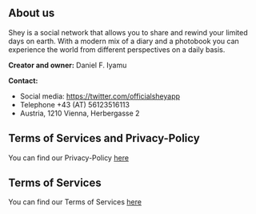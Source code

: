 ## About us

Shey is a social network that allows you to share and rewind your limited days on earth. With a modern mix of a diary and a photobook you can experience the world from different perspectives on a daily basis.

**Creator and owner:** Daniel F. Iyamu 

**Contact:** 
- Social media: https://twitter.com/officialsheyapp
- Telephone +43 (AT) 56123516113
- Austria, 1210 Vienna, Herbergasse 2


## Terms of Services and Privacy-Policy

You can find our Privacy-Policy [here](https://github.com/fosini/Shey-Privacy) 

## Terms of Services

You can find our Terms of Services [here](https://github.com/fosini/Shey-ToS) 

